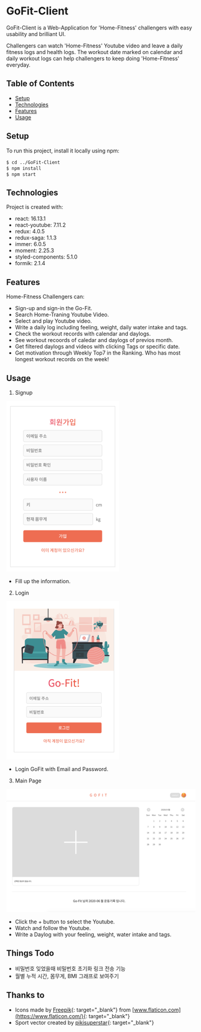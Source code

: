 # GoFit-Client

GoFit-Client is a Web-Application for 'Home-Fitness' challengers with easy usability and brilliant UI.

Challengers can watch 'Home-Fitness' Youtube video and leave a daily fitness logs and health logs. The workout date marked on calendar and daily workout logs can help challengers to keep doing 'Home-Fitness' everyday.

## Table of Contents

- [Setup](#Setup)
- [Technologies](#Technologies)
- [Features](#Features)
- [Usage](#Usage)

## Setup

To run this project, install it locally using npm:

```
$ cd ../GoFit-Client
$ npm install
$ npm start
```

## Technologies

Project is created with:

- react: 16.13.1
- react-youtube: 7.11.2
- redux: 4.0.5
- redux-saga: 1.1.3
- immer: 6.0.5
- moment: 2.25.3
- styled-components: 5.1.0
- formik: 2.1.4

## Features

Home-Fitness Challengers can:

- Sign-up and sign-in the Go-Fit.
- Search Home-Traning Youtube Video.
- Select and play Youtube video.
- Write a daily log including feeling, weight, daily water intake and tags.
- Check the workout records with calendar and daylogs.
- See workout recoords of caledar and daylogs of previos month.
- Get filtered daylogs and videos with clicking Tags or specific date.
- Get motivation through Weekly Top7 in the Ranking.
  Who has most longest workout records on the week!

## Usage

1. Signup
<img src="./SignupImg.png" width = "300px"/>

- Fill up the information.

2. Login
<img src="./LoginImg.png" width = "300px"/>

- Login GoFit with Email and Password.

3. Main Page
<img src="./MainPageImg.png" width = "800px"/>

- Click the + button to select the Youtube.
- Watch and follow the Youtube.
- Write a Daylog with your feeling, weight, water intake and tags.

## Things Todo

- 비밀번호 잊었을때 비밀번호 초기화 링크 전송 기능
- 월별 누적 시간, 몸무게, BMI 그래프로 보여주기

## Thanks to

- Icons made by [Freepik](https://www.flaticon.com/authors/freepik){: target="_blank"} from [www.flaticon.com](https://www.flaticon.com/){: target="_blank"}
- Sport vector created by [pikisuperstar](https://www.freepik.com/free-photos-vectors/sport){: target="_blank"}
